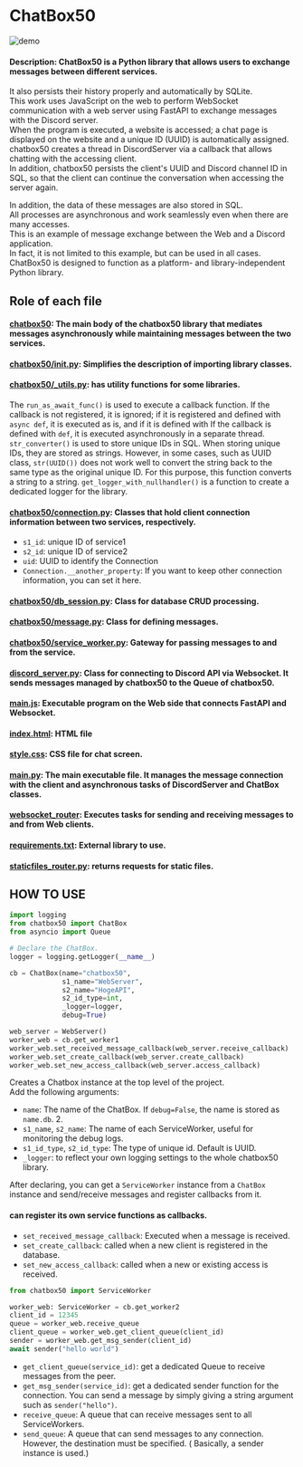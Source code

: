# ChatBox50
![demo](https://github.com/RyutaSato/chatbox50/assets/62854047/a250e7ef-f851-4d29-a718-38794b214abd)

#### Description: ChatBox50 is a Python library that allows users to exchange messages between different services.  
It also persists their history properly and automatically by SQLite.  
This work uses JavaScript on the web to perform WebSocket communication with a web server using FastAPI to exchange
messages with the Discord server.  
When the program is executed, a website is accessed; a chat page is displayed on the website and a unique ID (UUID) is
automatically assigned.  
chatbox50 creates a thread in DiscordServer via a callback that allows chatting with the accessing client.  
In addition, chatbox50 persists the client's UUID and Discord channel ID in SQL, so that the client can continue the
conversation when accessing the server again.  

In addition, the data of these messages are also stored in SQL.  
All processes are asynchronous and work seamlessly even when there are many accesses.  
This is an example of message exchange between the Web and a Discord application.  
In fact, it is not limited to this example, but can be used in all cases.  
ChatBox50 is designed to function as a platform- and library-independent Python library.

## Role of each file

#### [chatbox50](chatbox50): The main body of the chatbox50 library that mediates messages asynchronously while maintaining messages between the two services.

#### [chatbox50/__init__.py](chatbox50/__init__.py): Simplifies the description of importing library classes.

#### [chatbox50/_utils.py](chatbox50/_utils.py): has utility functions for some libraries.

The `run_as_await_func()` is used to execute a callback function.
If the callback is not registered, it is ignored; if it is registered and defined with `async def`, it is executed as
is, and if it is defined with
If the callback is defined with `def`, it is executed asynchronously in a separate thread.
`str_converter()` is used to store unique IDs in SQL. When storing unique IDs, they are stored as strings.
However, in some cases, such as UUID class, `str(UUID())` does not work well to convert the string back to the same type
as the original unique ID.
For this purpose, this function converts a string to a string.
`get_logger_with_nullhandler()` is a function to create a dedicated logger for the library.

#### [chatbox50/connection.py](chatbox50/connection.py): Classes that hold client connection information between two services, respectively.

- `s1_id`: unique ID of service1
- `s2_id`: unique ID of service2
- `uid`: UUID to identify the Connection
- `Connection.__another_property`: If you want to keep other connection information, you can set it here.

#### [chatbox50/db_session.py](chatbox50/db_session.py): Class for database CRUD processing.

#### [chatbox50/message.py](chatbox50/message.py): Class for defining messages.

#### [chatbox50/service_worker.py](chatbox50/service_worker.py): Gateway for passing messages to and from the service.

#### [discord_server.py](discord_server.py): Class for connecting to Discord API via Websocket. It sends messages managed by chatbox50 to the Queue of chatbox50.

#### [main.js](main.js): Executable program on the Web side that connects FastAPI and Websocket.

#### [index.html](index.html): HTML file

#### [style.css](style.css): CSS file for chat screen.

#### [main.py](main.py): The main executable file. It manages the message connection with the client and asynchronous tasks of DiscordServer and ChatBox classes.

#### [websocket_router](websocket_router.py): Executes tasks for sending and receiving messages to and from Web clients.

#### [requirements.txt](requirements.txt): External library to use.

#### [staticfiles_router.py](staticfiles_router.py): returns requests for static files.

## HOW TO USE

````python
import logging
from chatbox50 import ChatBox
from asyncio import Queue

# Declare the ChatBox.
logger = logging.getLogger(__name__)

cb = ChatBox(name="chatbox50",
             s1_name="WebServer",
             s2_name="HogeAPI",
             s2_id_type=int,
             _logger=logger,
             debug=True)

web_server = WebServer()
worker_web = cb.get_worker1
worker_web.set_received_message_callback(web_server.receive_callback)
worker_web.set_create_callback(web_server.create_callback)
worker_web.set_new_access_callback(web_server.access_callback)

````

Creates a Chatbox instance at the top level of the project.  
Add the following arguments:

- `name`: The name of the ChatBox. If `debug=False`, the name is stored as `name.db`. 2.
- `s1_name`, `s2_name`: The name of each ServiceWorker, useful for monitoring the debug logs.
- `s1_id_type`, `s2_id_type`: The type of unique id. Default is UUID.
- `_logger`: to reflect your own logging settings to the whole chatbox50 library.

After declaring, you can get a `ServiceWorker` instance from a `ChatBox` instance and send/receive messages and register
callbacks from it.

#### can register its own service functions as callbacks.

- `set_received_message_callback`: Executed when a message is received.
- `set_create_callback`: called when a new client is registered in the database.
- `set_new_access_callback`: called when a new or existing access is received.

```python
from chatbox50 import ServiceWorker

worker_web: ServiceWorker = cb.get_worker2
client_id = 12345
queue = worker_web.receive_queue
client_queue = worker_web.get_client_queue(client_id)
sender = worker_web.get_msg_sender(client_id)
await sender("hello world")
```

- `get_client_queue(service_id)`: get a dedicated Queue to receive messages from the peer.
- `get_msg_sender(service_id)`: get a dedicated sender function for the connection. You can send a message by simply
  giving a string argument such as `sender("hello")`.
- `receive_queue`: A queue that can receive messages sent to all ServiceWorkers.
- `send_queue`: A queue that can send messages to any connection. However, the destination must be specified. (
  Basically, a sender instance is used.)
